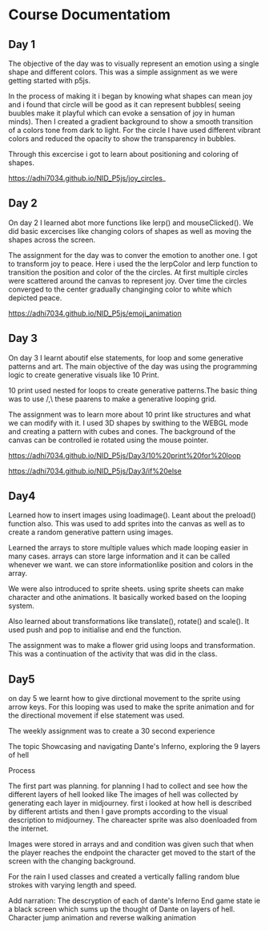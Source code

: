 # Course Documentatiom
## Day 1

The objective of the day was to visually represent an emotion using a single shape and different colors. This was a simple assignment as we were getting started with p5js.

In the process of making it i began by knowing what shapes can mean joy and i found that circle will be good as it can represent bubbles( seeing buubles make it playful which can evoke a sensation of joy in human minds).
Then I created a gradient background to show a smooth transition of a colors tone from dark to light. For the circle I have used different vibrant colors and reduced the opacity to show the transparency in bubbles.

Through this excercise i got to learn about positioning and coloring of shapes.

https://adhi7034.github.io/NID_P5js/joy_circles_

## Day 2

On day 2 I learned abot more functions like lerp() and mouseClicked(). We did basic excercises like changing colors of shapes as well as moving the shapes across the screen.

The assignment for the day was to conver the emotion to another one. I got to transform joy to peace. Here i used the the lerpColor and lerp function to transition the position and color of the the circles. At first multiple circles were scattered around the canvas to represent joy. Over time the circles converged to the center gradually changinging color to white which depicted peace.

https://adhi7034.github.io/NID_P5js/emoji_animation

## Day 3

On day 3 I learnt aboutif else statements, for loop and some generative patterns and art. The main objective of the day was using the programming logic to create generative visuals like 10 Print.

10 print used nested for loops to create generative patterns.The basic thing was to use /,\ these paarens to make a generative looping grid.

The assignment was to learn more about 10 print like structures and what we can modify with it. I used 3D shapes by swithing to the WEBGL mode and creating a pattern with cubes and cones. The background of the canvas can be controlled ie rotated using the mouse pointer.

https://adhi7034.github.io/NID_P5js/Day3/10%20print%20for%20loop

https://adhi7034.github.io/NID_P5js/Day3/if%20else

## Day4

Learned how to insert images using loadimage(). Leant about the preload() function also. This was used to add sprites into the canvas as well as to create a random generative pattern using images. 

Learned the arrays to store multiple values which made looping easier in many cases. arrays can store large information and it can be called whenever we want. we can store informationlike position and colors in the array.

We were also introduced to  sprite sheets. using sprite sheets can make character and othe animations. It basically worked based on the looping system. 

Also learned about transformations like translate(), rotate() and scale(). It used push and pop to initialise and end the function.

The assignment was to make a flower grid using loops and transformation. This was a continuation of the activity that was did in the class.


## Day5

on day 5 we learnt how to give dirctional movement to the sprite using arrow keys. For this looping was used to make the sprite animation and for the directional movement if else statement was used. 

The weekly assignment was to create a 30 second experience 

The topic
Showcasing and navigating Dante's Inferno, exploring the 9 layers of hell

Process

The first part was planning. for planning I had to collect and see how the different layers of hell looked like 
The images of hell was collected by generating each layer in midjourney. first i looked at how hell is described by different artists and then I gave prompts according to the visual description to midjourney. The chareacter sprite was also doenloaded from the internet.

Images were stored in arrays and and condition was given such that when the player reaches the endpoint the character get moved to the start of the screen with the changing background.

For the rain I used classes and created a vertically falling random blue strokes with varying length and speed.

Add narration: The descryption of each of dante's Inferno
End game state ie a black screen which sums up the thought of Dante on layers of hell.
Character jump animation and reverse walking animation
